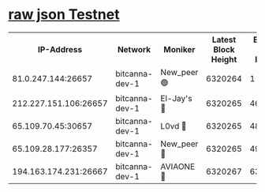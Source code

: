 [raw json Testnet](https://rpc-check.bcat.stavr.tech/bcat/rpc-bcat-result.json)
=


<table><tr><th>IP-Address</th><th>Network</th><th>Moniker</th><th>Latest Block Height</th><th>Earliest Block Height</th><th>Catching Up</th><th>Tx Index</th><th>Voting Power</th><th>Scan Time</th></tr><tr><td>81.0.247.144:26657</td><td>bitcanna-dev-1</td><td>New_peer 🟢</td><td>6320264</td><td>1</td><td>False</td><td>on</td><td>0</td><td>2024-02-06T12:44:23.745955750UTC</td></tr><tr><td>212.227.151.106:26657</td><td>bitcanna-dev-1</td><td>El-Jay's 🔴</td><td>6320265</td><td>4670391</td><td>False</td><td>on</td><td>2218164</td><td>2024-02-06T12:44:28.528278244UTC</td></tr><tr><td>65.109.70.45:30657</td><td>bitcanna-dev-1</td><td>L0vd 🔴</td><td>6320265</td><td>4828155</td><td>False</td><td>on</td><td>307920</td><td>2024-02-06T12:44:24.141317239UTC</td></tr><tr><td>65.109.28.177:26357</td><td>bitcanna-dev-1</td><td>New_peer 🔴</td><td>6320265</td><td>4952911</td><td>False</td><td>on</td><td>2237067</td><td>2024-02-06T12:44:28.876774055UTC</td></tr><tr><td>194.163.174.231:26667</td><td>bitcanna-dev-1</td><td>AVIAONE 🔴</td><td>6320267</td><td>6311931</td><td>False</td><td>on</td><td>1949865</td><td>2024-02-06T12:44:35.382665507UTC</td></tr></table>